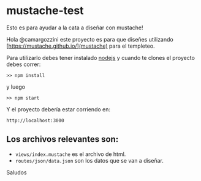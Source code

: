 # mustache-test
Esto es para ayudar a la cata a diseñar con mustache!


Hola @camargozzini este proyecto es para que diseñes utilizando [https://mustache.github.io/](mustache) para el templeteo.

Para utilizarlo debes tener instalado [nodejs](https://nodejs.org/) y cuando te clones el proyecto debes correr:
```
>> npm install
```

y luego

```
>> npm start
```

Y el proyecto debería estar corriendo en:
```
http://localhost:3000
```


## Los archivos relevantes son:
* ```views/index.mustache``` es el archivo de html.
* ```routes/json/data.json``` son los datos que se van a diseñar.

Saludos
